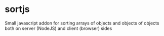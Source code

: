 sortjs
======

Small javascript addon for sorting arrays of objects and objects of objects both on server (NodeJS) and client (browser) sides
